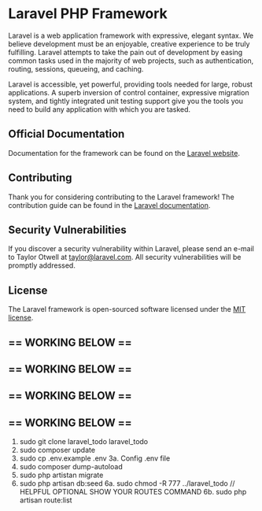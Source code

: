 # Laravel PHP Framework


Laravel is a web application framework with expressive, elegant syntax. We believe development must be an enjoyable, creative experience to be truly fulfilling. Laravel attempts to take the pain out of development by easing common tasks used in the majority of web projects, such as authentication, routing, sessions, queueing, and caching.

Laravel is accessible, yet powerful, providing tools needed for large, robust applications. A superb inversion of control container, expressive migration system, and tightly integrated unit testing support give you the tools you need to build any application with which you are tasked.

## Official Documentation

Documentation for the framework can be found on the [Laravel website](http://laravel.com/docs).

## Contributing

Thank you for considering contributing to the Laravel framework! The contribution guide can be found in the [Laravel documentation](http://laravel.com/docs/contributions).

## Security Vulnerabilities

If you discover a security vulnerability within Laravel, please send an e-mail to Taylor Otwell at taylor@laravel.com. All security vulnerabilities will be promptly addressed.

## License

The Laravel framework is open-sourced software licensed under the [MIT license](http://opensource.org/licenses/MIT).

## == WORKING BELOW ==
## == WORKING BELOW ==
## == WORKING BELOW ==
## == WORKING BELOW ==

1. sudo git clone laravel_todo laravel_todo
2. sudo composer update
3. sudo cp .env.example .env
	3a. Config .env file
4. sudo composer dump-autoload
5. sudo php artistan migrate
6. sudo php artisan db:seed
	6a. sudo chmod -R 777 ../laravel_todo
	// HELPFUL OPTIONAL SHOW YOUR ROUTES COMMAND
	6b. sudo php artisan route:list



